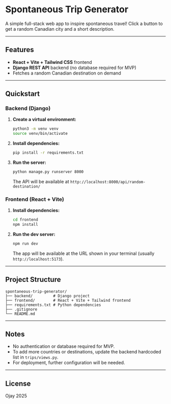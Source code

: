 # Spontaneous Trip Generator

A simple full-stack web app to inspire spontaneous travel! Click a button to get a random Canadian city and a short description.

---

## Features
- **React + Vite + Tailwind CSS** frontend
- **Django REST API** backend (no database required for MVP)
- Fetches a random Canadian destination on demand

---

## Quickstart

### Backend (Django)
1. **Create a virtual environment:**
   ```bash
   python3 -m venv venv
   source venv/bin/activate
   ```
2. **Install dependencies:**
   ```bash
   pip install -r requirements.txt
   ```
3. **Run the server:**
   ```bash
   python manage.py runserver 8000
   ```
   The API will be available at `http://localhost:8000/api/random-destination/`

### Frontend (React + Vite)
1. **Install dependencies:**
   ```bash
   cd frontend
   npm install
   ```
2. **Run the dev server:**
   ```bash
   npm run dev
   ```
   The app will be available at the URL shown in your terminal (usually `http://localhost:5173`).

---

## Project Structure
```
spontaneous-trip-generator/
├── backend/         # Django project
├── frontend/        # React + Vite + Tailwind frontend
├── requirements.txt # Python dependencies
├── .gitignore
└── README.md
```

---

## Notes
- No authentication or database required for MVP.
- To add more countries or destinations, update the backend hardcoded list in `trips/views.py`.
- For deployment, further configuration will be needed.

---

## License
Ojay 2025